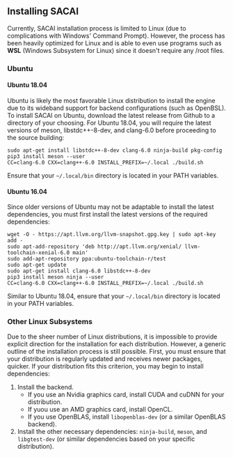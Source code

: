 ## Installing SACAI
Currently, SACAI installation process is limited to Linux (due to complications with Windows' Command Prompt). However, the process has been heavily optimized for Linux and is able to even use programs such as **WSL** (Windows Subsystem for Linux) since it doesn't require any /root files. 

### Ubuntu
#### Ubuntu 18.04
Ubuntu is likely the most favorable Linux distribution to install the engine due to its wideband support for backend configurations (such as OpenBSL). To install SACAI on Ubuntu, download the latest release from Github to a directory of your choosing. For Ubuntu 18.04, you will require the latest versions of meson, libstdc++-8-dev, and clang-6.0 before proceeding to the source building:
```
sudo apt-get install libstdc++-8-dev clang-6.0 ninja-build pkg-config
pip3 install meson --user
CC=clang-6.0 CXX=clang++-6.0 INSTALL_PREFIX=~/.local ./build.sh
```
Ensure that your `~/.local/bin` directory is located in your PATH variables. 

#### Ubuntu 16.04
Since older versions of Ubuntu may not be adaptable to install the latest dependencies, you must first install the latest versions of the required dependencies:
```
wget -O - https://apt.llvm.org/llvm-snapshot.gpg.key | sudo apt-key add -
sudo apt-add-repository 'deb http://apt.llvm.org/xenial/ llvm-toolchain-xenial-6.0 main'
sudo add-apt-repository ppa:ubuntu-toolchain-r/test
sudo apt-get update
sudo apt-get install clang-6.0 libstdc++-8-dev
pip3 install meson ninja --user
CC=clang-6.0 CXX=clang++-6.0 INSTALL_PREFIX=~/.local ./build.sh
```
Similar to Ubuntu 18.04, ensure that your `~/.local/bin` directory is located in your PATH variables.

### Other Linux Subsystems
Due to the sheer number of Linux distributions, it is impossible to provide explicit direction for the installation for each distribution. However, a generic outline of the installation process is still possible.
First, you must ensure that your distribution is regularly updated and receives newer packages, quicker. If your distribution fits this criterion, you may begin to install dependencies:
1. Install the backend.
    - If you use an Nvidia graphics card, install CUDA and cuDNN for your distribution. 
    - If yuou use an AMD graphics card, install OpenCL. 
    - If you use OpenBLAS, install `libopenblas-dev` (or a similar OpenBLAS backend).
2. Install the other necessary dependencies: `ninja-build`, `meson`, and `libgtest-dev` (or similar dependencies based on your specific distribution).

